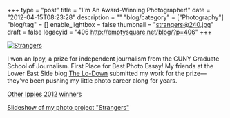 +++
type = "post"
title = "I'm An Award-Winning Photographer!"
date = "2012-04-15T08:23:28"
description = ""
"blog/category" = ["Photography"]
"blog/tag" = []
enable_lightbox = false
thumbnail = "strangers@240.jpg"
draft = false
legacyid = "406 http://emptysquare.net/blog/?p=406"
+++

<p><a href="http://www.flickr.com/photos/emptysquare/5883621544/in/set-72157627172320196/lightbox/"><img style="display:block; margin-left:auto; margin-right:auto;" src="strangers.jpg" title="Strangers" /></a></p>
<p>I won an Ippy, a prize for independent journalism from the CUNY Graduate
School of Journalism. First Place for Best Photo Essay! My friends at
the Lower East Side blog <a href="http://www.thelodownny.com/">The Lo-Down</a>
submitted my work for the prize&mdash;they've been pushing my little photo
career along for years.</p>
<p><a href="http://voicesofny.org/ippies-2012-winners/">Other Ippies 2012 winners</a></p>
<p><a href="http://www.flickr.com/photos/emptysquare/5716346940/in/set-72157627172320196/lightbox/">Slideshow of my photo project
"Strangers"</a></p>
    